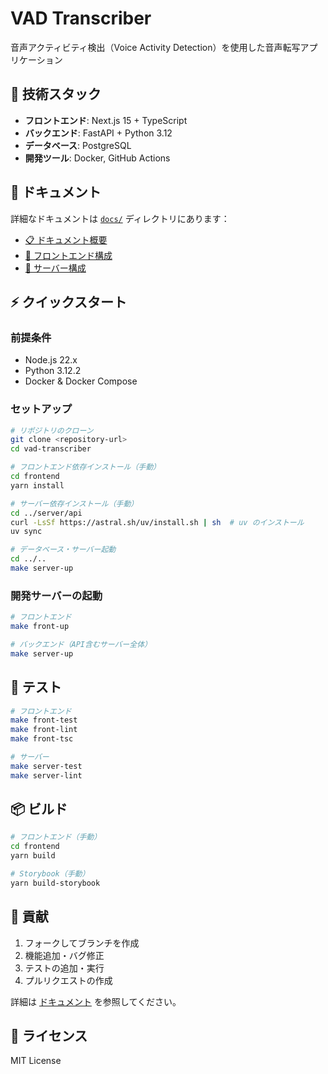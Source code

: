 # VAD Transcriber

音声アクティビティ検出（Voice Activity Detection）を使用した音声転写アプリケーション

## 🚀 技術スタック

- **フロントエンド**: Next.js 15 + TypeScript
- **バックエンド**: FastAPI + Python 3.12
- **データベース**: PostgreSQL
- **開発ツール**: Docker, GitHub Actions

## 📖 ドキュメント

詳細なドキュメントは [`docs/`](./docs/) ディレクトリにあります：

- [📋 ドキュメント概要](./docs/README.md)
- [🎨 フロントエンド構成](./docs/frontend/)
- [🔌 サーバー構成](./docs/server/)

## ⚡ クイックスタート

### 前提条件

- Node.js 22.x
- Python 3.12.2
- Docker & Docker Compose

### セットアップ

```bash
# リポジトリのクローン
git clone <repository-url>
cd vad-transcriber

# フロントエンド依存インストール（手動）
cd frontend
yarn install

# サーバー依存インストール（手動）
cd ../server/api
curl -LsSf https://astral.sh/uv/install.sh | sh  # uv のインストール
uv sync

# データベース・サーバー起動
cd ../..
make server-up
```

### 開発サーバーの起動

```bash
# フロントエンド
make front-up

# バックエンド（API含むサーバー全体）
make server-up
```

## 🧪 テスト

```bash
# フロントエンド
make front-test
make front-lint
make front-tsc

# サーバー
make server-test
make server-lint
```

## 📦 ビルド

```bash
# フロントエンド（手動）
cd frontend
yarn build

# Storybook（手動）
yarn build-storybook
```

## 🤝 貢献

1. フォークしてブランチを作成
2. 機能追加・バグ修正
3. テストの追加・実行
4. プルリクエストの作成

詳細は [ドキュメント](./docs/) を参照してください。

## 📄 ライセンス

MIT License
